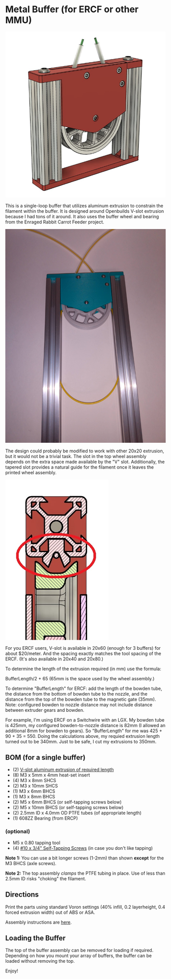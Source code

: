 # Metal Buffer (for ERCF or other MMU)

![](Images/MBuffer-render.jpg)

This is a single-loop buffer that utilizes aluminum extrusion to constrain the filament within the buffer.  It is designed around Openbuilds V-slot extrusion because I had tons of it around.  It also uses the buffer wheel and bearing from the Enraged Rabbit Carrot Feeder project.

![](Images/MBuffer.jpg)

The design could probably be modified to work with other 20x20 extrusion, but it would not be a trivial task.  The slot in the top wheel assembly depends on the extra space made available by the "V" slot.  Additionally, the tapered slot provides a natural guide for the filament once it leaves the printed wheel assembly.

![](Images/MBuffer-extrusion-section.jpg)

For you ERCF users, V-slot is available in 20x60 (enough for 3 buffers) for about $20/meter. And the spacing exactly matches the tool spacing of the ERCF. (It's also available in 20x40 and 20x80.)

To determine the length of the extrusion required (in mm) use the formula:

BufferLength/2 + 65 (65mm is the space used by the wheel assembly.)

To determine "BufferLength" for ERCF: add the length of the bowden tube,  the distance from the bottom of bowden tube to the nozzle, and the distance from the top of the bowden tube to the magnetic gate (35mm). Note: configured bowden to nozzle distance may not include distance between extruder gears and bowden.

For example, I'm using ERCF on a Switchwire with an LGX.  My bowden tube is 425mm,  my configured bowden-to-nozzle distance is 82mm (I allowed an additional 8mm for bowden to gears).  So "BufferLength" for me was 425 + 90 + 35 = 550.  Doing the calculations above, my requied extrusion length turned out to be 340mm.  Just to be safe, I cut my extrusions to 350mm.

## BOM (for a single buffer)
 - (2) [V-slot aluminum extrusion of required length](https://openbuildspartstore.com/v-slot-linear-rail-1/)
 - (8) M3 x 5mm x 4mm heat-set insert
 - (4) M3 x 8mm SHCS
 - (2) M3 x 10mm SHCS
 - (1) M3 x 6mm BHCS
 - (1) M3 x 8mm BHCS
 - (2) M5 x 6mm BHCS (or self-tapping screws below)
 - (2) M5 x 10mm BHCS (or self-tapping screws below)
 - (2) 2.5mm ID x 4.0mm OD PTFE tubes (of appropriate length)
 - (1) 608ZZ Bearing (from ERCP)

### (optional)
 - M5 x 0.80 tapping tool
 - (4) [#10 x 3/4" Self-Tapping Screws](https://openbuildspartstore.com/self-tapping-screw/) (in case you don't like tapping)
 
**Note 1:** You can use a bit longer screws (1-2mm) than shown **except** for the M3 BHCS (axle screws).

**Note 2:** The top assembly *clamps* the PTFE tubing in place. Use of less than 2.5mm ID risks "choking" the filament.

## Directions

Print the parts using standard Voron settings (40% infill, 0.2 layerheight, 0.4 forced extrusion width) out of ABS or ASA.

Assembly instructions are [here](./Documentation/MBuffer-Assembly.pdf).

## Loading the Buffer

The top of the buffer assembly can be removed for loading if required.  Depending on how you mount your array of buffers, the buffer can be loaded without removing the top.

Enjoy!
